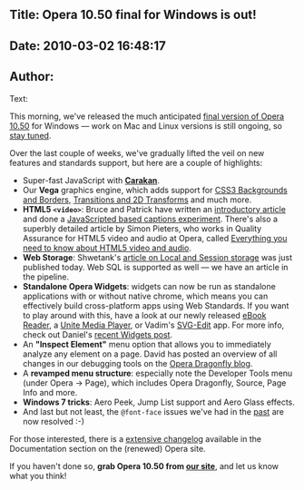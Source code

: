 Title: Opera 10.50 final for Windows is out!
----
Date: 2010-03-02 16:48:17
----
Author: 
----
Text:

<p>This morning, we&#39;ve released the much anticipated <a href="http://www.opera.com/browser/">final version of Opera 10.50</a> for Windows — work on Mac and Linux versions is still ongoing, so <a href="http://my.opera.com/desktopteam/blog/">stay tuned</a>.</p>
<p>Over the last couple of weeks, we&#39;ve gradually lifted the veil on new features and standards support, but here are a couple of highlights:</p>
<ul>
<li>Super-fast JavaScript with <strong><a href="http://my.opera.com/core/blog/2009/12/22/carakan-revisited">Carakan</a></strong>.</li>
<li>Our <strong>Vega</strong> graphics engine, which adds support for <a href="http://dev.opera.com/articles/view/css3-border-background-boxshadow/">CSS3 Backgrounds and Borders</a>, <a href="http://dev.opera.com/articles/view/css3-transitions-and-2d-transforms/">Transitions and 2D Transforms</a> and much more.</li>
<li><strong>HTML5 <code>&lt;video&gt;</code></strong>: Bruce and Patrick have written an <a href="http://dev.opera.com/articles/view/introduction-html5-video/">introductory article</a> and done a <a href="http://dev.opera.com/articles/view/accessible-html5-video-with-javascripted-captions/">JavaScripted based captions experiment</a>. There&#39;s also a superbly detailed article by Simon Pieters, who works in Quality Assurance for HTML5 video and audio at Opera, called <a href="http://my.opera.com/core/blog/2010/03/03/everything-you-need-to-know-about-html5-video-and-audio-2">Everything you need to know about HTML5 video and audio</a>.</li>
<li><strong>Web Storage</strong>: Shwetank&#39;s <a href="http://dev.opera.com/articles/view/web-storage/">article on Local and Session storage</a> was just published today. Web SQL is supported as well — we have an article in the pipeline.</li>
<li><strong>Standalone Opera Widgets</strong>: widgets can now be run as standalone applications with or without native chrome, which means you can effectively build cross-platform apps using Web Standards. If you want to play around with this, have a look at our newly released <a href="http://widgets.opera.com/widget/15552/">eBook Reader</a>, a <a href="http://widgets.opera.com/widget/15592/">Unite Media Player</a>, or Vadim&#39;s <a href="http://widgets.opera.com/widget/15321/">SVG-Edit</a> app. For more info, check out Daniel&#39;s <a href="http://my.opera.com/ODIN/blog/widgets-updated-with-opera-10-50">recent Widgets post</a>.</li>
<li>An <strong>&quot;Inspect Element&quot;</strong> menu option that allows you to immediately analyze any element on a page. David has posted an overview of all changes in our debugging tools on the <a href="http://my.opera.com/dragonfly/blog/opera-dragonfly-alpha-for-presto-2-5">Opera Dragonfly blog</a>.</li>
<li>A <strong>revamped menu structure</strong>: especially note the Developer Tools menu (under Opera → Page), which includes Opera Dragonfly, Source, Page Info and more.</li>
<li><strong>Windows 7 tricks</strong>: Aero Peek, Jump List support and Aero Glass effects.</li>
<li>And last but not least, the <code>@font-face</code> issues we&#39;ve had in the <a href="http://my.opera.com/ODIN/blog/2010/02/11/opera-10-50-beta-is-out">past</a> are now resolved :-)</li>
</ul>
<p>For those interested, there is a <a href="http://www.opera.com/docs/changelogs/windows/1050/">extensive changelog</a> available in the Documentation section on the (renewed) Opera site.</p>
<p>If you haven&#39;t done so, <strong>grab Opera 10.50 from <a href="http://www.opera.com/browser/">our site</a></strong>, and let us know what you think!</p>
